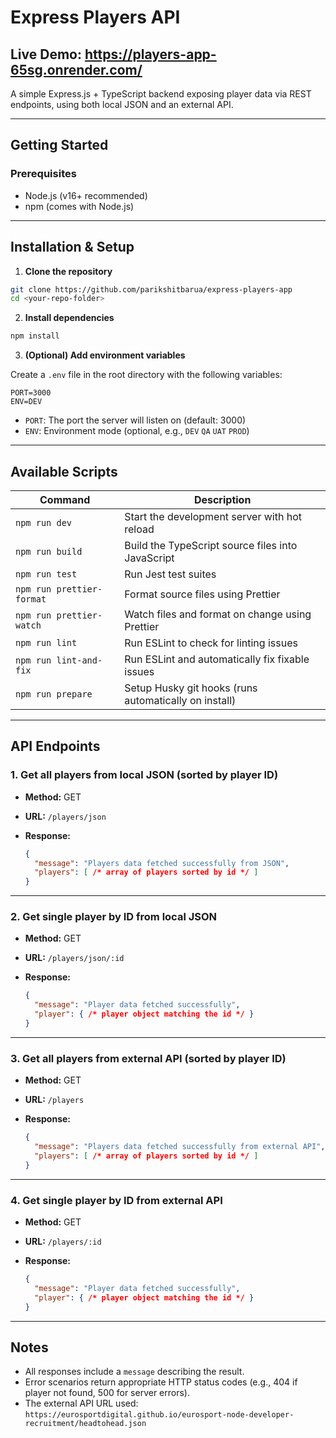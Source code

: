 # Express Players API

## Live Demo: https://players-app-65sg.onrender.com/

A simple Express.js + TypeScript backend exposing player data via REST endpoints, using both local JSON and an external API.

---

## Getting Started

### Prerequisites

- Node.js (v16+ recommended)
- npm (comes with Node.js)

---

## Installation & Setup

1. **Clone the repository**

```bash
git clone https://github.com/parikshitbarua/express-players-app
cd <your-repo-folder>
````

2. **Install dependencies**

```bash
npm install
```

3. **(Optional) Add environment variables**

Create a `.env` file in the root directory with the following variables:

```env
PORT=3000
ENV=DEV
```

* `PORT`: The port the server will listen on (default: 3000)
* `ENV`: Environment mode (optional, e.g., `DEV` `QA` `UAT` `PROD`)

---

## Available Scripts

| Command                   | Description                                           |
| ------------------------- | ----------------------------------------------------- |
| `npm run dev`             | Start the development server with hot reload          |
| `npm run build`           | Build the TypeScript source files into JavaScript     |
| `npm run test`            | Run Jest test suites                                  |
| `npm run prettier-format` | Format source files using Prettier                    |
| `npm run prettier-watch`  | Watch files and format on change using Prettier       |
| `npm run lint`            | Run ESLint to check for linting issues                |
| `npm run lint-and-fix`    | Run ESLint and automatically fix fixable issues       |
| `npm run prepare`         | Setup Husky git hooks (runs automatically on install) |

---

## API Endpoints

### 1. Get all players from local JSON (sorted by player ID)

* **Method:** GET
* **URL:** `/players/json`
* **Response:**

  ```json
  {
    "message": "Players data fetched successfully from JSON",
    "players": [ /* array of players sorted by id */ ]
  }
  ```

---

### 2. Get single player by ID from local JSON

* **Method:** GET
* **URL:** `/players/json/:id`
* **Response:**

  ```json
  {
    "message": "Player data fetched successfully",
    "player": { /* player object matching the id */ }
  }
  ```

---

### 3. Get all players from external API (sorted by player ID)

* **Method:** GET
* **URL:** `/players`
* **Response:**

  ```json
  {
    "message": "Players data fetched successfully from external API",
    "players": [ /* array of players sorted by id */ ]
  }
  ```

---

### 4. Get single player by ID from external API

* **Method:** GET
* **URL:** `/players/:id`
* **Response:**

  ```json
  {
    "message": "Player data fetched successfully",
    "player": { /* player object matching the id */ }
  }
  ```

---

## Notes

* All responses include a `message` describing the result.
* Error scenarios return appropriate HTTP status codes (e.g., 404 if player not found, 500 for server errors).
* The external API URL used:
  `https://eurosportdigital.github.io/eurosport-node-developer-recruitment/headtohead.json`
